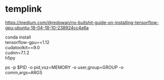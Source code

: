 # templink

https://medium.com/@redowan/no-bullshit-guide-on-installing-tensorflow-gpu-ubuntu-18-04-18-10-238924cc4a6a

conda install \
tensorflow-gpu==1.12 \
cudatoolkit==9.0 \
cudnn=7.1.2 \
h5py


ps -p $PID -o pid,vsz=MEMORY -o user,group=GROUP -o comm,args=ARGS
